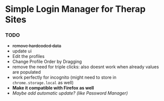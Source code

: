 
# Simple Login Manager for Therap Sites


### TODO
- ~~remove hardcoded data~~
- update ui
- Edit the profiles
- Change Profile Order by Dragging
- remove the need for triple clicks: also doesnt work when already values are populated
- work perfectly for incognito (might need to store in `chrome.storage.local` as well)
- **Make it compatible with Firefox as well**
- *Maybe add automatic update? (like Password Manager)*
